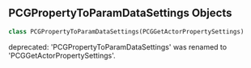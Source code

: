 ## PCGPropertyToParamDataSettings Objects

```python
class PCGPropertyToParamDataSettings(PCGGetActorPropertySettings)
```

deprecated: 'PCGPropertyToParamDataSettings' was renamed to 'PCGGetActorPropertySettings'.

<a id="unreal.PCGDummyGetPropertyTest"></a>